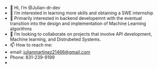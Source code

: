 - 👋 Hi, I’m @Julian-dr-dev
- 👀 I’m interested in learning more skills and obtaining a SWE internship
- 🌱 Primarily interested in backend developemnt with the eventual transition into the design and implementation of Machine Learning algorithms
- 💞️ I’m looking to collaborate on projects that involve API development, Machine learning, and Distrubeted Systems.
- 📫 How to reach me:
- email: julianmartinez21466@gmail.com
- Phone: 831-239-9199
- 

<!---
Julian-dr-dev/Julian-dr-dev is a ✨ special ✨ repository because its `README.md` (this file) appears on your GitHub profile.
You can click the Preview link to take a look at your changes.
--->
